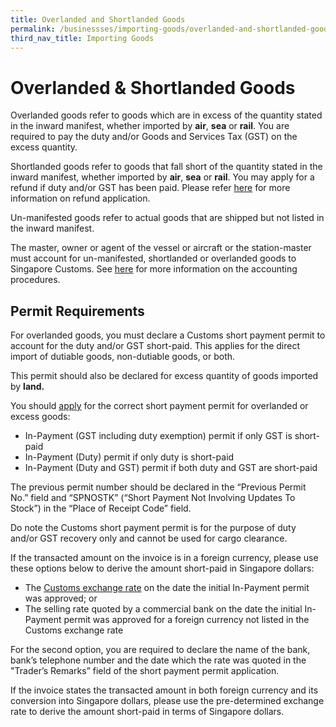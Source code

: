 ```yaml
---
title: Overlanded and Shortlanded Goods
permalink: /businessses/importing-goods/overlanded-and-shortlanded-goods/
third_nav_title: Importing Goods
---
```



# Overlanded & Shortlanded Goods

Overlanded goods refer to goods which are in excess of the quantity stated in the inward manifest, whether imported by  **air**,  **sea**  or  **rail**. You are required to pay the duty and/or Goods and Services Tax (GST) on the excess quantity.

Shortlanded goods refer to goods that fall short of the quantity stated in the inward manifest, whether imported by  **air**,  **sea**  or  **rail**. You may apply for a refund if duty and/or GST has been paid. Please refer  [here](/businesses/valuation-duties-taxes-fees/refund-of-duties-and-gst) for more information on refund application.

Un-manifested goods refer to actual goods that are shipped but not listed in the inward manifest.

The master, owner or agent of the vessel or aircraft or the station-master must account for un-manifested, shortlanded or overlanded goods to Singapore Customs. See  [here](/businesses/importing-goods/import-procedures/) for more information on the accounting procedures.

## Permit Requirements

For overlanded goods, you must declare a Customs short payment permit to account for the duty and/or GST short-paid. This applies for the direct import of dutiable goods, non-dutiable goods, or both.

This permit should also be declared for excess quantity of goods imported by  **land.**

You should  [apply](/businesses/importing-goods/import-procedures/) for the correct short payment permit for overlanded or excess goods:

-   In-Payment (GST including duty exemption) permit if only GST is short-paid
-   In-Payment (Duty) permit if only duty is short-paid
-   In-Payment (Duty and GST) permit if both duty and GST are short-paid

The previous permit number should be declared in the “Previous Permit No.” field and “SPNOSTK” (“Short Payment Not Involving Updates To Stock”) in the “Place of Receipt Code” field.

Do note the Customs short payment permit is for the purpose of duty and/or GST recovery only and cannot be used for cargo clearance.

If the transacted amount on the invoice is in a foreign currency, please use these options below to derive the amount short-paid in Singapore dollars:

-   The  [Customs exchange rate](/businesses/valuation-duties-taxes--fees/establishing-customs-value-for-imports/customs-exchange-rates) on the date the initial In-Payment permit was approved; or
-   The selling rate quoted by a commercial bank on the date the initial In-Payment permit was approved for a foreign currency not listed in the Customs exchange rate

For the second option, you are required to declare the name of the bank, bank’s telephone number and the date which the rate was quoted in the "Trader’s Remarks” field of the short payment permit application.

If the invoice states the transacted amount in both foreign currency and its conversion into Singapore dollars, please use the pre-determined exchange rate to derive the amount short-paid in terms of Singapore dollars.
